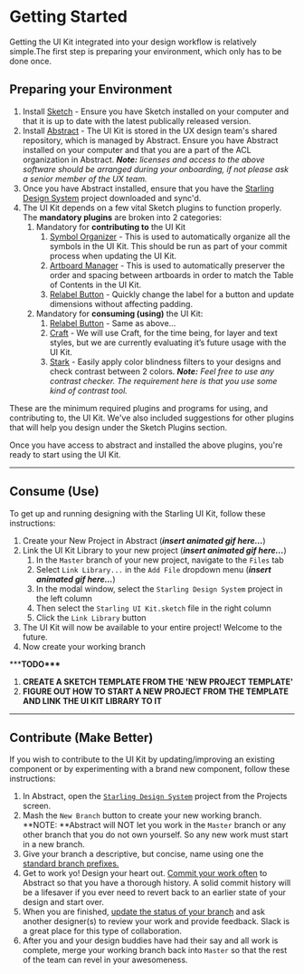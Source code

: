 # Getting Started

Getting the UI Kit integrated into your design workflow is relatively simple.The first step is preparing your environment, which only has to be done once.

## Preparing your Environment

1. Install [Sketch](https://www.sketchapp.com/) - Ensure you have Sketch installed on your computer and that it is up to date with the latest publically released version.
2. Install [Abstract](https://www.goabstract.com/) - The UI Kit is stored in the UX design team's shared repository, which is managed by Abstract. Ensure you have Abstract installed on your computer and that you are a part of the ACL organization in Abstract.
_**Note:** licenses and access to the above software should be arranged during your onboarding, if not please ask a senior member of the UX team._
3. Once you have Abstract installed, ensure that you have the [Starling Design System](https://share.goabstract.com/2a3f637c-1f60-47a1-887e-dbd002f44b18) project downloaded and sync'd.
4. The UI Kit depends on a few vital Sketch plugins to function properly. The **mandatory plugins** are broken into 2 categories:
   1. Mandatory for **contributing to** the UI Kit
      1. [Symbol Organizer](https://github.com/sonburn/symbol-organizer) - This is used to automatically organize all the symbols in the UI Kit. This should be run as part of your commit process when updating the UI Kit.
      2. [Artboard Manager](https://github.com/bomberstudios/artboard-manager) - This is used to automatically preserver the order and spacing between artboards in order to match the Table of Contents in the UI Kit.
      3. [Relabel Button](https://github.com/kenmoore/sketch-relabel-button) - Quickly change the label for a button and update dimensions without affecting padding.
   2. Mandatory for **consuming \(using\)** the UI Kit:
      1. [Relabel Button](https://github.com/kenmoore/sketch-relabel-button) - Same as above...
      2. [Craft](https://www.invisionapp.com/craft) - We will use Craft, for the time being, for layer and text styles, but we are currently evaluating it’s future usage with the UI Kit.
      3. [Stark](http://www.getstark.co/) - Easily apply color blindness filters to your designs and check contrast between 2 colors.
      _**Note:** Feel free to use any contrast checker. The requirement here is that you use some kind of contrast tool._

These are the minimum required plugins and programs for using, and contributing to, the UI Kit. We've also included suggestions for other plugins that will help you design under the Sketch Plugins section.

Once you have access to abstract and installed the above plugins, you're ready to start using the UI Kit.

---

## Consume \(Use\)

To get up and running designing with the Starling UI Kit, follow these instructions:

1. Create your New Project in Abstract \(_**insert animated gif here...**_\)
2. Link the UI Kit Library to your new project \(_**insert animated gif here...**_\)
   1. In the `Master` branch of your new project, navigate to the `Files` tab
   2. Select `Link Library...` in the `Add File` dropdown menu \(_**insert animated gif here...**_\)
   3. In the modal window, select the `Starling Design System` project in the left column
   4. Then select the `Starling UI Kit.sketch` file in the right column
   5. Click the `Link Library` button
3. The UI Kit will now be available to your entire project! Welcome to the future.
4. Now create your working branch

\*\*\***TODO\*\*\***

1. **CREATE A SKETCH TEMPLATE FROM THE 'NEW PROJECT TEMPLATE'**
2. **FIGURE OUT HOW TO START A NEW PROJECT FROM THE TEMPLATE AND LINK THE UI KIT LIBRARY TO IT**

---

## Contribute \(Make Better\)

If you wish to contribute to the UI Kit by updating/improving an existing component or by experimenting with a brand new component, follow these instructions:

1. In Abstract, open the [`Starling Design System`](https://share.goabstract.com/2a3f637c-1f60-47a1-887e-dbd002f44b18) project from the Projects screen.
2. Mash the `New Branch` button to create your new working branch. **NOTE: **Abstract will NOT let you work in the `Master` branch or any other branch that you do not own yourself. So any new work must start in a new branch.
3. Give your branch a descriptive, but concise, name using one the [standard branch prefixes.](/abstract-guidelines-and-best-practices.md#abstract-name)
4. Get to work yo! Design your heart out. [Commit your work often](/abstract-guidelines-and-best-practices.md#abstract-commit) to Abstract so that you have a thorough history. A solid commit history will be a lifesaver if you ever need to revert back to an earlier state of your design and start over.
5. When you are finished, [update the status of your branch](/abstract-guidelines-and-best-practices.md#abstract-status) and ask another designer\(s\) to review your work and provide feedback. Slack is a great place for this type of collaboration.
6. After you and your design buddies have had their say and all work is complete, merge your working branch back into `Master` so that the rest of the team can revel in your awesomeness.
